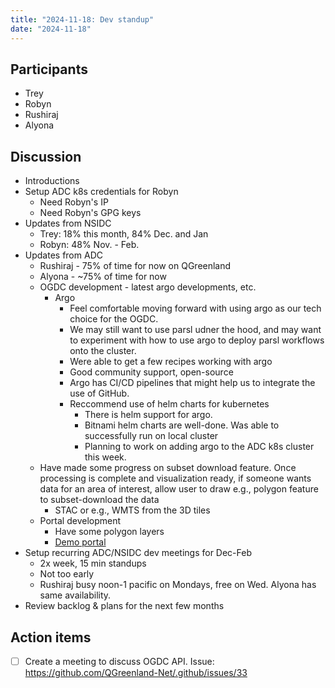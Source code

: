 ```yaml
---
title: "2024-11-18: Dev standup"
date: "2024-11-18"
---
```


## Participants

* Trey
* Robyn
* Rushiraj
* Alyona

## Discussion

* Introductions
* Setup ADC k8s credentials for Robyn
    * Need Robyn's IP
    * Need Robyn's GPG keys
* Updates from NSIDC
    * Trey: 18% this month, 84% Dec. and Jan
    * Robyn: 48% Nov. - Feb. 
* Updates from ADC
    * Rushiraj - 75% of time for now on QGreenland 
    * Alyona - ~75% of time for now
    * OGDC development - latest argo developments, etc.
        * Argo
            * Feel comfortable moving forward with using argo as our tech choice for the OGDC.
            * We may still want to use parsl udner the hood, and may want to experiment with how to use argo to deploy parsl workflows onto the cluster.
            * Were able to get a few recipes working with argo
            * Good community support, open-source
            * Argo has CI/CD pipelines that might help us to integrate the use of GitHub. 
            * Reccommend use of helm charts for kubernetes
                * There is helm support for argo.
                * Bitnami helm charts are well-done. Was able to successfully run on local cluster
                * Planning to work on adding argo to the ADC k8s cluster this week. 
    * Have made some progress on subset download feature. Once processing is complete and visualization ready, if someone wants data for an area of interest, allow user to draw e.g., polygon feature to subset-download the data
        * STAC or e.g., WMTS from the 3D tiles
    * Portal development
        * Have some polygon layers
        * [Demo portal](https://demo.arcticdata.io/portals/QGreenland?lt=74.77873328588174&ln=-38.16157414713331&ht=4092394.925654454&hd=359.9999999999987&p=-89.9742102073684&r=0&el=land%2Cicefilled%2Clandfilled%2Cosm)
* Setup recurring ADC/NSIDC dev meetings for Dec-Feb
    * 2x week, 15 min standups
    * Not too early
    * Rushiraj busy noon-1 pacific on Mondays, free on Wed. Alyona has same availability.
* Review backlog & plans for the next few months


## Action items

- [ ] Create a meeting to discuss OGDC API. Issue: https://github.com/QGreenland-Net/.github/issues/33
